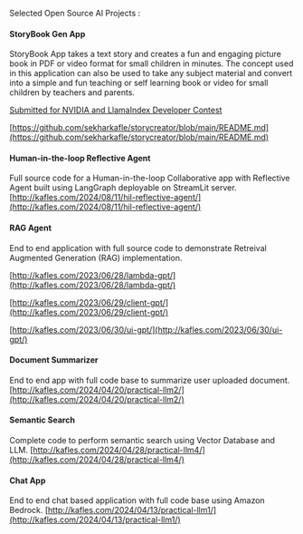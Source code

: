 Selected Open Source AI Projects :
#### StoryBook Gen App
StoryBook App takes a text story and creates a fun and engaging picture book in PDF or video format for small children in minutes. The concept used in this application can also be used to take any subject material and convert into a simple and fun teaching or self learning book or video for small children by teachers and parents.

[Submitted for NVIDIA and LlamaIndex Developer Contest](https://developer.nvidia.com/llamaindex-developer-contest)

[https://github.com/sekharkafle/storycreator/blob/main/README.md](https://github.com/sekharkafle/storycreator/blob/main/README.md)

#### Human-in-the-loop Reflective Agent
Full source code for a Human-in-the-loop Collaborative app with Reflective Agent built using LangGraph deployable on StreamLit server.
[http://kafles.com/2024/08/11/hil-reflective-agent/](http://kafles.com/2024/08/11/hil-reflective-agent/)

#### RAG Agent
End to end application with full source code to demonstrate Retreival Augmented Generation (RAG) implementation. 

[http://kafles.com/2023/06/28/lambda-gpt/](http://kafles.com/2023/06/28/lambda-gpt/) 

[http://kafles.com/2023/06/29/client-gpt/](http://kafles.com/2023/06/29/client-gpt/)

[http://kafles.com/2023/06/30/ui-gpt/](http://kafles.com/2023/06/30/ui-gpt/)

#### Document Summarizer 
End to end app with full code base to summarize user uploaded document. [http://kafles.com/2024/04/20/practical-llm2/](http://kafles.com/2024/04/20/practical-llm2/)

#### Semantic Search
Complete code to perform semantic search using Vector Database and LLM. [http://kafles.com/2024/04/28/practical-llm4/](http://kafles.com/2024/04/28/practical-llm4/)

#### Chat App
End to end chat based application with full code base using Amazon Bedrock. [http://kafles.com/2024/04/13/practical-llm1/](http://kafles.com/2024/04/13/practical-llm1/)

